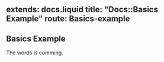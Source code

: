 extends: docs.liquid
title: "Docs::Basics Example"
route: Basics-example
---

## Basics Example

The words is comming.
